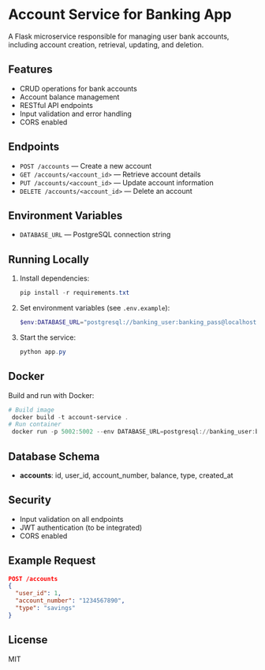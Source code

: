 # Account Service for Banking App

A Flask microservice responsible for managing user bank accounts, including account creation, retrieval, updating, and deletion.

## Features
- CRUD operations for bank accounts
- Account balance management
- RESTful API endpoints
- Input validation and error handling
- CORS enabled

## Endpoints
- `POST /accounts` — Create a new account
- `GET /accounts/<account_id>` — Retrieve account details
- `PUT /accounts/<account_id>` — Update account information
- `DELETE /accounts/<account_id>` — Delete an account

## Environment Variables
- `DATABASE_URL` — PostgreSQL connection string

## Running Locally
1. Install dependencies:
   ```powershell
   pip install -r requirements.txt
   ```
2. Set environment variables (see `.env.example`):
   ```powershell
   $env:DATABASE_URL="postgresql://banking_user:banking_pass@localhost:5432/banking_db"
   ```
3. Start the service:
   ```powershell
   python app.py
   ```

## Docker
Build and run with Docker:
```powershell
# Build image
 docker build -t account-service .
# Run container
 docker run -p 5002:5002 --env DATABASE_URL=postgresql://banking_user:banking_pass@host.docker.internal:5432/banking_db account-service
```

## Database Schema
- **accounts**: id, user_id, account_number, balance, type, created_at

## Security
- Input validation on all endpoints
- JWT authentication (to be integrated)
- CORS enabled

## Example Request
```json
POST /accounts
{
  "user_id": 1,
  "account_number": "1234567890",
  "type": "savings"
}
```

## License
MIT
